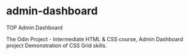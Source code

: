 # admin-dashboard
TOP Admin Dashboard

The Odin Project - Intermediate HTML & CSS course, Admin Dashboard project
Demonstration of CSS Grid skills.  